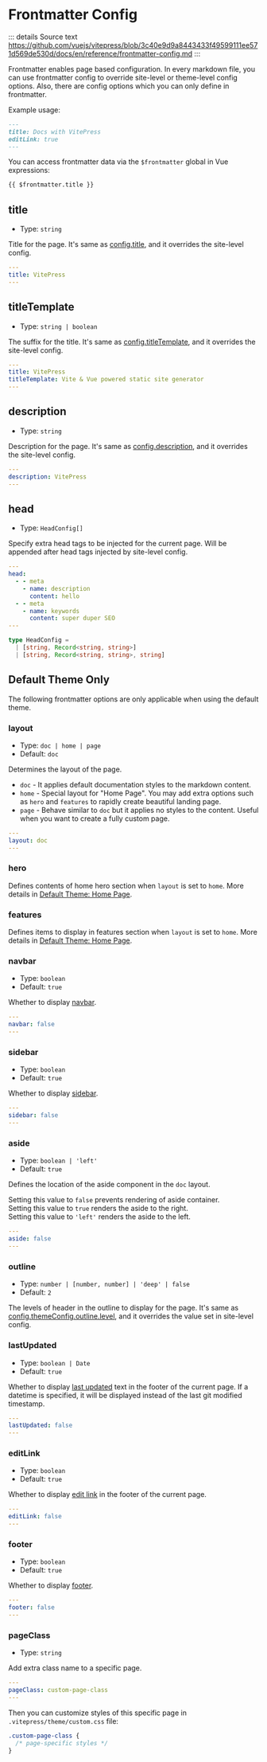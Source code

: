 # Frontmatter Config

::: details Source text
https://github.com/vuejs/vitepress/blob/3c40e9d9a8443433f49599111ee571d569de530d/docs/en/reference/frontmatter-config.md
:::

Frontmatter enables page based configuration. In every markdown file, you can use frontmatter config to override site-level or theme-level config options. Also, there are config options which you can only define in frontmatter.

Example usage:

```md
---
title: Docs with VitePress
editLink: true
---
```

You can access frontmatter data via the `$frontmatter` global in Vue expressions:

```md
{{ $frontmatter.title }}
```

## title

- Type: `string`

Title for the page. It's same as [config.title](./site-config#title), and it overrides the site-level config.

```yaml
---
title: VitePress
---
```

## titleTemplate

- Type: `string | boolean`

The suffix for the title. It's same as [config.titleTemplate](./site-config#titletemplate), and it overrides the site-level config.

```yaml
---
title: VitePress
titleTemplate: Vite & Vue powered static site generator
---
```

## description

- Type: `string`

Description for the page. It's same as [config.description](./site-config#description), and it overrides the site-level config.

```yaml
---
description: VitePress
---
```

## head

- Type: `HeadConfig[]`

Specify extra head tags to be injected for the current page. Will be appended after head tags injected by site-level config.

```yaml
---
head:
  - - meta
    - name: description
      content: hello
  - - meta
    - name: keywords
      content: super duper SEO
---
```

```ts
type HeadConfig =
  | [string, Record<string, string>]
  | [string, Record<string, string>, string]
```

## Default Theme Only

The following frontmatter options are only applicable when using the default theme.

### layout

- Type: `doc | home | page`
- Default: `doc`

Determines the layout of the page.

- `doc` - It applies default documentation styles to the markdown content.
- `home` - Special layout for "Home Page". You may add extra options such as `hero` and `features` to rapidly create beautiful landing page.
- `page` - Behave similar to `doc` but it applies no styles to the content. Useful when you want to create a fully custom page.

```yaml
---
layout: doc
---
```

### hero <Badge type="info" text="home page only" />

Defines contents of home hero section when `layout` is set to `home`. More details in [Default Theme: Home Page](./default-theme-home-page).

### features <Badge type="info" text="home page only" />

Defines items to display in features section when `layout` is set to `home`. More details in [Default Theme: Home Page](./default-theme-home-page).

### navbar

- Type: `boolean`
- Default: `true`

Whether to display [navbar](./default-theme-nav).

```yaml
---
navbar: false
---
```

### sidebar

- Type: `boolean`
- Default: `true`

Whether to display [sidebar](./default-theme-sidebar).

```yaml
---
sidebar: false
---
```

### aside

- Type: `boolean | 'left'`
- Default: `true`

Defines the location of the aside component in the `doc` layout.

Setting this value to `false` prevents rendering of aside container.\
Setting this value to `true` renders the aside to the right.\
Setting this value to `'left'` renders the aside to the left.

```yaml
---
aside: false
---
```

### outline

- Type: `number | [number, number] | 'deep' | false`
- Default: `2`

The levels of header in the outline to display for the page. It's same as [config.themeConfig.outline.level](./default-theme-config#outline), and it overrides the value set in site-level config.

### lastUpdated

- Type: `boolean | Date`
- Default: `true`

Whether to display [last updated](./default-theme-last-updated) text in the footer of the current page. If a datetime is specified, it will be displayed instead of the last git modified timestamp.

```yaml
---
lastUpdated: false
---
```

### editLink

- Type: `boolean`
- Default: `true`

Whether to display [edit link](./default-theme-edit-link) in the footer of the current page.

```yaml
---
editLink: false
---
```

### footer

- Type: `boolean`
- Default: `true`

Whether to display [footer](./default-theme-footer).

```yaml
---
footer: false
---
```

### pageClass

- Type: `string`

Add extra class name to a specific page.

```yaml
---
pageClass: custom-page-class
---
```

Then you can customize styles of this specific page in `.vitepress/theme/custom.css` file:

```css
.custom-page-class {
  /* page-specific styles */
}
```
